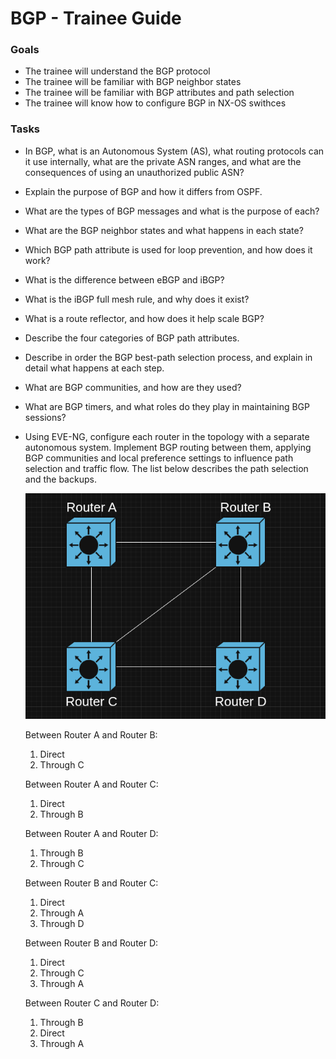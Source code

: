 # BGP - Trainee Guide

### Goals

- The trainee will understand the BGP protocol
- The trainee will be familiar with BGP neighbor states
- The trainee will be familiar with BGP attributes and path selection
- The trainee will know how to configure BGP in NX-OS swithces

### Tasks

- In BGP, what is an Autonomous System (AS), what routing protocols can it use internally, what are the private ASN ranges, and what are the consequences of using an unauthorized public ASN?
- Explain the purpose of BGP and how it differs from OSPF.
- What are the types of BGP messages and what is the purpose of each?
- What are the BGP neighbor states and what happens in each state?
- Which BGP path attribute is used for loop prevention, and how does it work?
- What is the difference between eBGP and iBGP?
- What is the iBGP full mesh rule, and why does it exist?
- What is a route reflector, and how does it help scale BGP?
- Describe the four categories of BGP path attributes.
- Describe in order the BGP best-path selection process, and explain in detail what happens at each step.
- What are BGP communities, and how are they used?
- What are BGP timers, and what roles do they play in maintaining BGP sessions?
- Using EVE-NG, configure each router in the topology with a separate autonomous system. Implement BGP routing between them, applying BGP communities and local preference settings to influence path selection and traffic flow. The list below describes the path selection and the backups.

    ![BGP](../Images/BGP-lab.png)

    Between Router A and Router B:

    1. Direct
    2. Through C

    Between Router A and Router C:

    1. Direct
    2. Through B

    Between Router A and Router D:

    1. Through B
    2. Through C

    Between Router B and Router C:

    1. Direct
    2. Through A
    3. Through D

    Between Router B and Router D:

    1. Direct
    2. Through C
    3. Through A

    Between Router C and Router D:

    1. Through B
    2. Direct
    3. Through A
